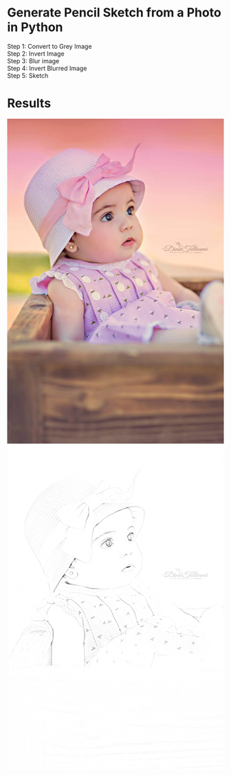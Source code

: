 

# Generate Pencil Sketch from a Photo in Python


Step 1: Convert to Grey Image <br/>
Step 2: Invert Image <br/>
Step 3: Blur image <br/>
Step 4: Invert Blurred Image <br/>
Step 5: Sketch <br/>

# Results

![alt text](https://github.com/aishuse/image2sketch/blob/master/pythonProject/baby.jpg)
![alt text](https://github.com/aishuse/image2sketch/blob/master/pythonProject/sktch.png)
